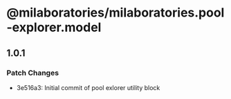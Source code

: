 # @milaboratories/milaboratories.pool-explorer.model

## 1.0.1

### Patch Changes

- 3e516a3: Initial commit of pool exlorer utility block
